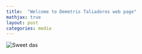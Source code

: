 ```yaml
---
title:  "Welcome to Demetris Taliadoros web page"
mathjax: true
layout: post
categories: media
---
```


![Sweet das](https://encrypted-tbn0.gstatic.com/images?q=tbn:ANd9GcRTKmkaUP35Vjr5VNWri6GB-_oOXYNaPZ9135a_-XCZ_g&s)


